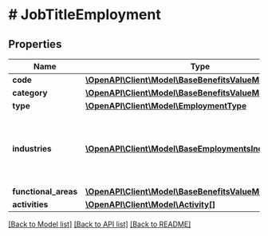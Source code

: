 # # JobTitleEmployment

## Properties

Name | Type | Description | Notes
------------ | ------------- | ------------- | -------------
**code** | [**\OpenAPI\Client\Model\BaseBenefitsValueModelStrictStr**](BaseBenefitsValueModelStrictStr.md) |  | [optional]
**category** | [**\OpenAPI\Client\Model\BaseBenefitsValueModelStrictStr**](BaseBenefitsValueModelStrictStr.md) |  | [optional]
**type** | [**\OpenAPI\Client\Model\EmploymentType**](EmploymentType.md) |  | [optional]
**industries** | [**\OpenAPI\Client\Model\BaseEmploymentsIndustry[]**](BaseEmploymentsIndustry.md) | Employment industries. Check the [Standardized Data](https://api.inda.ai/hr/docs/v2/#tag/Standardized-Data) section for more details. | [optional]
**functional_areas** | [**\OpenAPI\Client\Model\BaseBenefitsValueModelStrictStr[]**](BaseBenefitsValueModelStrictStr.md) |  | [optional]
**activities** | [**\OpenAPI\Client\Model\Activity[]**](Activity.md) |  | [optional]

[[Back to Model list]](../../README.md#models) [[Back to API list]](../../README.md#endpoints) [[Back to README]](../../README.md)
